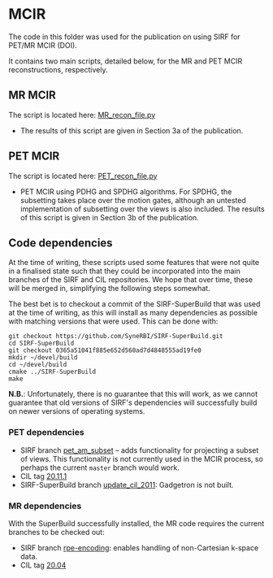 # MCIR

The code in this folder was used for the publication on using SIRF for PET/MR MCIR (DOI).

It contains two main scripts, detailed below, for the MR and PET MCIR reconstructions, respectively.

## MR MCIR
The script is located here: [MR\_recon\_file.py](./path_to_MR_recon.py)

- The results of this script are given in Section 3a of the publication.

## PET MCIR
The script is located here: [PET\_recon\_file.py](./PET_recon_file.py)

- PET MCIR using PDHG and SPDHG algorithms. For SPDHG, the subsetting takes place over the motion gates, although an untested implementation of subsetting over the views is also included. The results of this script is given in Section 3b of the publication.

## Code dependencies

At the time of writing, these scripts used some features that were not quite in a finalised state such that they could be incorporated into the main branches of the SIRF and CIL repositories. We hope that over time, these will be merged in, simplifying the following steps somewhat.

The best bet is to checkout a commit of the SIRF-SuperBuild that was used at the time of writing, as this will install as many dependencies as possible with matching versions that were used. This can be done with:

```
git checkout https://github.com/SyneRBI/SIRF-SuperBuild.git
cd SIRF-SuperBuild
git checkout 0365a51041f885e652d560ad7d4848555ad19fe0
mkdir ~/devel/build
cd ~/devel/build
cmake ../SIRF-SuperBuild
make
```

**N.B.**: Unfortunately, there is no guarantee that this will work, as we cannot guarantee that old versions of SIRF's dependencies will successfully build on newer versions of operating systems.


### PET dependencies

  - SIRF branch [pet\_am\_subset](https://github.com/SyneRBI/SIRF/tree/pet_am_subset) – adds functionality for projecting a subset of views. This functionality is not currently used in the MCIR process, so perhaps the current `master` branch would work.
  - CIL tag [20.11.1](https://github.com/vais-ral/CCPi-Framework/releases/tag/v20.11.1) 
  - SIRF-SuperBuild branch [update\_cil\_2011](https://github.com/SyneRBI/SIRF-SuperBuild/tree/update_cil_2011): Gadgetron is not built.

### MR dependencies

With the SuperBuild successfully installed, the MR code requires the current branches to be checked out:

- SIRF branch [rpe-encoding](https://github.com/SyneRBI/SIRF/tree/rpe-encoding): enables handling of non-Cartesian k-space data.
- CIL tag [20.04](https://github.com/vais-ral/CCPi-Framework/releases/tag/v20.04)
